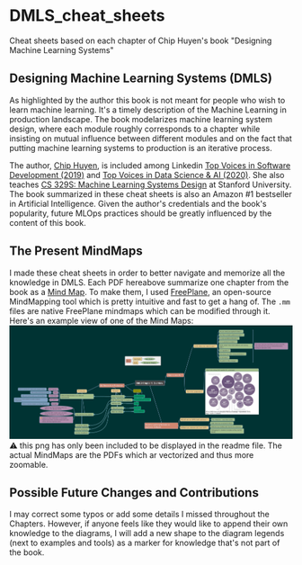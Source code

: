 # DMLS_cheat_sheets
Cheat sheets based on each chapter of Chip Huyen's book "Designing Machine Learning Systems"

## Designing Machine Learning Systems (DMLS)
As highlighted by the author this book is not meant for people who wish to learn machine learning. It's a timely description of the Machine Learning in production landscape. The book modelarizes machine learning system design, where each module roughly corresponds to a chapter while insisting on mutual influence between different modules and on the fact that putting machine learning systems to production is an iterative process.

The author, [Chip Huyen](https://huyenchip.com/), is included among  Linkedin [Top Voices in Software Development (2019)](https://www.linkedin.com/pulse/linkedin-top-voices-2019-software-development-daniel-bean/) and [Top Voices in Data Science & AI (2020)](https://www.linkedin.com/pulse/linkedin-top-voices-2020-data-science-ai-jessi-hempel/). She also teaches [CS 329S: Machine Learning Systems Design](https://cs329s.stanford.edu/) at Stanford University. The book summarized in these cheat sheets is also an Amazon #1 bestseller in Artificial Intelligence. Given the author's credentials and the book's popularity, future MLOps practices should be greatly influenced by the content of this book.

## The Present MindMaps
I made these cheat sheets in order to better navigate and memorize all the knowledge in DMLS. Each PDF hereabove summarize one chapter from the book as a [Mind Map](https://en.wikipedia.org/wiki/Mind_map). To make them, I used [FreePlane](https://www.freeplane.org/), an open-source MindMapping tool which is pretty intuitive and fast to get a hang of. The ```.mm``` files are native FreePlane mindmaps which can be modified through it. Here's an example view of one of the Mind Maps:
![me](https://github.com/ghazi-f/DMLS_cheat_sheets/blob/main/DMLS%20Chapter%201%20Overview.png)
:warning: this png has only been included to be displayed in the readme file. The actual MindMaps are the PDFs which ar vectorized and thus more zoomable.

## Possible Future Changes and Contributions
I may correct some typos or add some details I missed throughout the Chapters. However, if anyone feels like they would like to append their own knowledge to the diagrams, I will add a new shape to the diagram legends (next to examples and tools) as a marker for knowledge that's not part of the book.
